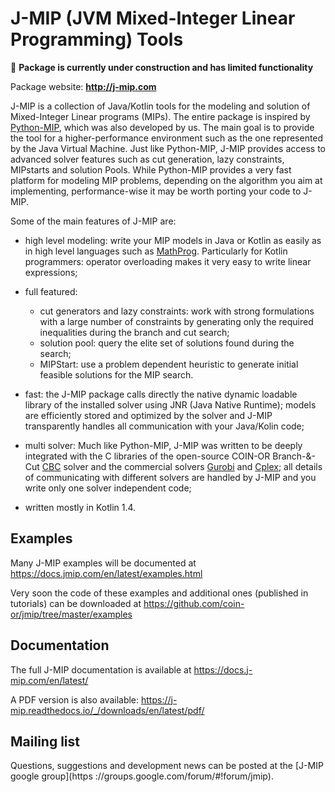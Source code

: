 # J-MIP (JVM Mixed-Integer Linear Programming) Tools

🛑 **Package is currently under construction and has limited functionality**

Package website: **http://j-mip.com**

J-MIP is a collection of Java/Kotlin tools for the modeling and solution
of Mixed-Integer Linear programs (MIPs). The entire package is inspired by
[Python-MIP](https://github.com/coin-or/python-mip), which was also developed
by us. The main goal is to provide the tool for a higher-performance 
environment such as the one represented by the Java Virtual Machine. Just like
Python-MIP, J-MIP provides access to advanced solver features such as cut generation,
lazy constraints, MIPstarts and solution Pools. While Python-MIP provides a very
fast platform for modeling MIP problems, depending on the algorithm you aim
at implementing, performance-wise it may be worth porting your code to J-MIP.

Some of the main features of J-MIP are:

* high level modeling: write your MIP models in Java or Kotlin as easily as in
  high level languages such as
  [MathProg](https://en.wikibooks.org/wiki/GLPK/GMPL_(MathProg)). Particularly
  for Kotlin programmers: operator overloading makes it very easy to write linear
  expressions;

* full featured:
    - cut generators and lazy constraints: work with strong formulations with a
    large number of constraints by generating only the required inequalities
    during the branch and cut search;
    - solution pool: query the elite set of solutions found during the search;
    - MIPStart: use a problem dependent heuristic to generate initial feasible
    solutions for the MIP search.

* fast: the J-MIP package calls directly the native dynamic loadable library of 
  the installed solver using JNR (Java Native Runtime); models are efficiently 
  stored and optimized by the solver and J-MIP transparently handles all 
  communication with your Java/Kolin code;

* multi solver: Much like Python-MIP, J-MIP was written to be deeply integrated 
  with the C libraries of the open-source COIN-OR Branch-&-Cut
  [CBC](https://projects.coin-or.org/Cbc) solver and the commercial solvers
  [Gurobi](http://www.gurobi.com/) and [Cplex](http://www.cplex.com/); 
  all details of communicating with different solvers are handled by J-MIP and 
  you write only one solver independent code;

* written mostly in Kotlin 1.4.

## Examples

Many J-MIP examples will be documented at https://docs.jmip.com/en/latest/examples.html 

Very soon the code of these examples and additional ones (published in tutorials) can be downloaded at https://github.com/coin-or/jmip/tree/master/examples

## Documentation
 
The full J-MIP documentation is available at
https://docs.j-mip.com/en/latest/

A PDF version is also available:
https://j-mip.readthedocs.io/_/downloads/en/latest/pdf/

## Mailing list

Questions, suggestions and development news can be posted at the [J-MIP google group](https
://groups.google.com/forum/#!forum/jmip).

